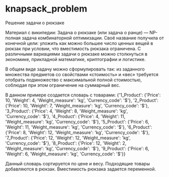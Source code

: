 # knapsack_problem
Решение задачи о рюкзаке


Материал с википедии:
Задача о рюкзаке (или задача о ранце) — 
NP-полная задача комбинаторной оптимизации. 
Своё название получила от конечной цели: 
уложить как можно большее число ценных вещей
в рюкзак при условии, что вместимость рюкзака 
ограничена. С различными вариациями задачи о рюкзаке можно 
столкнуться в экономике, прикладной математике, криптографии и логистике.

В общем виде задачу можно сформулировать так:
из заданного множества предметов со свойствами «стоимость» и «вес» 
требуется отобрать подмножество с максимальной полной стоимостью, 
соблюдая при этом ограничение на суммарный вес.



В данном примере создается словарь с товарами:
    {'1_Product': {'Price': 10,
                   'Weight': 4,
                   'Weight_measure': 'kg',
                   'Сurrency_code': '$'},
     '2_Product': {'Price': 10,
                   'Weight': 7,
                   'Weight_measure': 'kg',
                   'Сurrency_code': '$'},
     '3_Product': {'Price': 4,
                   'Weight': 8,
                   'Weight_measure': 'kg',
                   'Сurrency_code': '$'},
     '4_Product': {'Price': 4,
                   'Weight': 11,
                   'Weight_measure': 'kg',
                   'Сurrency_code': '$'},
     '5_Product': {'Price': 6,
                   'Weight': 11,
                   'Weight_measure': 'kg',
                   'Сurrency_code': '$'},
     '6_Product': {'Price': 8,
                   'Weight': 12,
                   'Weight_measure': 'kg',
                   'Сurrency_code': '$'},
     '7_Product': {'Price': 12,
                   'Weight': 12,
                   'Weight_measure': 'kg',
                   'Сurrency_code': '$'},
     '8_Product': {'Price': 12,
                   'Weight': 2,
                   'Weight_measure': 'kg',
                   'Сurrency_code': '$'},
     '9_Product': {'Price': 6,
                   'Weight': 6,
                   'Weight_measure': 'kg',
                   'Сurrency_code': '$'}}

Данный словарь сортируется по цене и весу. Подходящие товары добавляются в рюкзак. 
Вместимость рюкзака задается переменной. 

